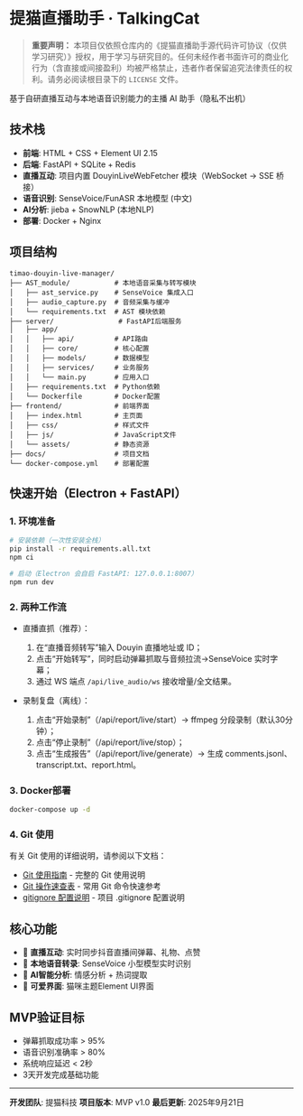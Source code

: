 # 提猫直播助手 · TalkingCat

> **重要声明：** 本项目仅依照仓库内的《提猫直播助手源代码许可协议（仅供学习研究）》授权，用于学习与研究目的。任何未经作者书面许可的商业化行为（含直接或间接盈利）均被严格禁止，违者作者保留追究法律责任的权利。请务必阅读根目录下的 `LICENSE` 文件。

基于自研直播互动与本地语音识别能力的主播 AI 助手（隐私不出机）

## 技术栈

- **前端**: HTML + CSS + Element UI 2.15
- **后端**: FastAPI + SQLite + Redis
- **直播互动**: 项目内置 DouyinLiveWebFetcher 模块（WebSocket → SSE 桥接）
- **语音识别**: SenseVoice/FunASR 本地模型 (中文)
- **AI分析**: jieba + SnowNLP (本地NLP)
- **部署**: Docker + Nginx

## 项目结构

```
timao-douyin-live-manager/
├── AST_module/           # 本地语音采集与转写模块
│   ├── ast_service.py    # SenseVoice 集成入口
│   ├── audio_capture.py  # 音频采集与缓冲
│   └── requirements.txt  # AST 模块依赖
├── server/                # FastAPI后端服务
│   ├── app/
│   │   ├── api/          # API路由
│   │   ├── core/         # 核心配置
│   │   ├── models/       # 数据模型
│   │   ├── services/     # 业务服务
│   │   └── main.py       # 应用入口
│   ├── requirements.txt  # Python依赖
│   └── Dockerfile        # Docker配置
├── frontend/             # 前端界面
│   ├── index.html        # 主页面
│   ├── css/              # 样式文件
│   ├── js/               # JavaScript文件
│   └── assets/           # 静态资源
├── docs/                 # 项目文档
└── docker-compose.yml    # 部署配置
```

## 快速开始（Electron + FastAPI）

### 1. 环境准备

```bash
# 安装依赖（一次性安装全栈）
pip install -r requirements.all.txt
npm ci

# 启动（Electron 会自启 FastAPI: 127.0.0.1:8007）
npm run dev
```

### 2. 两种工作流

- 直播直抓（推荐）：
  1) 在“直播音频转写”输入 Douyin 直播地址或 ID；
  2) 点击“开始转写”，同时启动弹幕抓取与音频拉流→SenseVoice 实时字幕；
  3) 通过 WS 端点 `/api/live_audio/ws` 接收增量/全文结果。

- 录制复盘（离线）：
  1) 点击“开始录制”（/api/report/live/start）→ ffmpeg 分段录制（默认30分钟）；
  2) 点击“停止录制”（/api/report/live/stop）；
  3) 点击“生成报告”（/api/report/live/generate）→ 生成 comments.jsonl、transcript.txt、report.html。

### 3. Docker部署

```bash
docker-compose up -d
```

### 4. Git 使用

有关 Git 使用的详细说明，请参阅以下文档：

- [Git 使用指南](docs/Git使用指南.md) - 完整的 Git 使用说明
- [Git 操作速查表](docs/Git操作速查表.md) - 常用 Git 命令快速参考
- [gitignore 配置说明](docs/gitignore配置说明.md) - 项目 .gitignore 配置说明

## 核心功能

- 🎯 **直播互动**: 实时同步抖音直播间弹幕、礼物、点赞
- 🎤 **本地语音转录**: SenseVoice 小型模型实时识别
- 🧠 **AI智能分析**: 情感分析 + 热词提取
- 🎨 **可爱界面**: 猫咪主题Element UI界面

## MVP验证目标

- 弹幕抓取成功率 > 95%
- 语音识别准确率 > 80%
- 系统响应延迟 < 2秒
- 3天开发完成基础功能

---

**开发团队**: 提猫科技
**项目版本**: MVP v1.0
**最后更新**: 2025年9月21日
